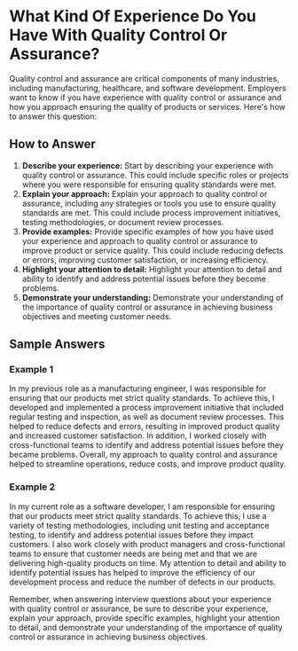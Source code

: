 What Kind Of Experience Do You Have With Quality Control Or Assurance?
===========================================================================================

Quality control and assurance are critical components of many industries, including manufacturing, healthcare, and software development. Employers want to know if you have experience with quality control or assurance and how you approach ensuring the quality of products or services. Here's how to answer this question:

How to Answer
-------------

1. **Describe your experience:** Start by describing your experience with quality control or assurance. This could include specific roles or projects where you were responsible for ensuring quality standards were met.
2. **Explain your approach:** Explain your approach to quality control or assurance, including any strategies or tools you use to ensure quality standards are met. This could include process improvement initiatives, testing methodologies, or document review processes.
3. **Provide examples:** Provide specific examples of how you have used your experience and approach to quality control or assurance to improve product or service quality. This could include reducing defects or errors, improving customer satisfaction, or increasing efficiency.
4. **Highlight your attention to detail:** Highlight your attention to detail and ability to identify and address potential issues before they become problems.
5. **Demonstrate your understanding:** Demonstrate your understanding of the importance of quality control or assurance in achieving business objectives and meeting customer needs.

Sample Answers
--------------

### Example 1

In my previous role as a manufacturing engineer, I was responsible for ensuring that our products met strict quality standards. To achieve this, I developed and implemented a process improvement initiative that included regular testing and inspection, as well as document review processes. This helped to reduce defects and errors, resulting in improved product quality and increased customer satisfaction. In addition, I worked closely with cross-functional teams to identify and address potential issues before they became problems. Overall, my approach to quality control and assurance helped to streamline operations, reduce costs, and improve product quality.

### Example 2

In my current role as a software developer, I am responsible for ensuring that our products meet strict quality standards. To achieve this, I use a variety of testing methodologies, including unit testing and acceptance testing, to identify and address potential issues before they impact customers. I also work closely with product managers and cross-functional teams to ensure that customer needs are being met and that we are delivering high-quality products on time. My attention to detail and ability to identify potential issues has helped to improve the efficiency of our development process and reduce the number of defects in our products.

Remember, when answering interview questions about your experience with quality control or assurance, be sure to describe your experience, explain your approach, provide specific examples, highlight your attention to detail, and demonstrate your understanding of the importance of quality control or assurance in achieving business objectives.
